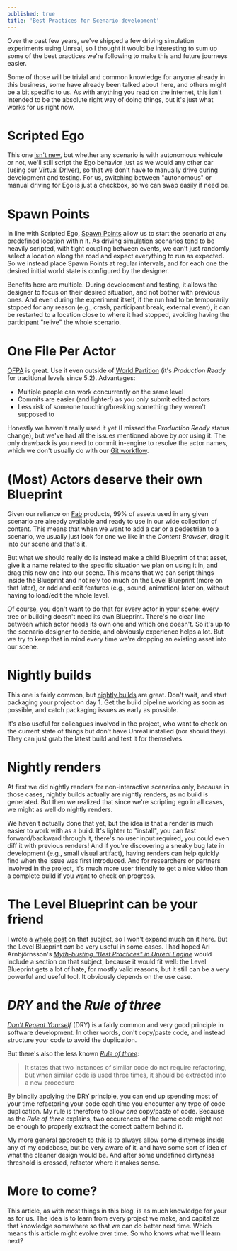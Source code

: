 ```yaml
---
published: true
title: 'Best Practices for Scenario development'
---
```


Over the past few years, we've shipped a few driving simulation experiments using Unreal, so I thought it would be interesting to sum up some of the best practices we're following to make this and future journeys easier.

Some of those will be trivial and common knowledge for anyone already in this business, some have already been talked about here, and others might be a bit specific to us. As with anything you read on the internet, this isn't intended to be the absolute right way of doing things, but it's just what works for us right now.

# Scripted Ego

This one [isn't new](/scenario-authoring/#automate-ego), but whether any scenario is with autonomous vehicule or not, we'll still script the Ego behavior just as we would any other car (using our [Virtual Driver](/virtual-driver)), so that we don't have to manually drive during development and testing. For us, switching between "autonomous" or manual driving for Ego is just a checkbox, so we can swap easily if need be.

# Spawn Points

In line with Scripted Ego, [Spawn Points](/whats-new-2024-11/#new-features) allow us to start the scenario at any predefined location within it. As driving simulation scenarios tend to be heavily scripted, with tight coupling between events, we can't just randomly select a location along the road and expect everything to run as expected. So we instead place Spawn Points at regular intervals, and for each one the desired initial world state is configured by the designer.

Benefits here are multiple. During development and testing, it allows the designer to focus on their desired situation, and not bother with previous ones. And even during the experiment itself, if the run had to be temporarily stopped for any reason (e.g., crash, participant break, external event), it can be restarted to a location close to where it had stopped, avoiding having the participant "relive" the whole scenario.

# One File Per Actor

[OFPA](https://dev.epicgames.com/documentation/en-us/unreal-engine/one-file-per-actor-in-unreal-engine) is great. Use it even outside of [World Partition](https://dev.epicgames.com/documentation/en-us/unreal-engine/world-partition-in-unreal-engine) (it's *Production Ready* for traditional levels since 5.2). Advantages:
* Multiple people can work concurrently on the same level
* Commits are easier (and lighter!) as you only submit edited actors
* Less risk of someone touching/breaking something they weren't supposed to

Honestly we haven't really used it yet (I missed the *Production Ready* status change), but we've had all the issues mentioned above by *not* using it. The only drawback is you need to commit in-engine to resolve the actor names, which we don't usually do with our [Git workflow](/pipeline/#superproject).

# (Most) Actors deserve their own Blueprint

Given our reliance on [Fab](/marketplace/) products, 99% of assets used in any given scenario are already available and ready to use in our wide collection of content. This means that when we want to add a car or a pedestrian to a scenario, we usually just look for one we like in the *Content Browser*, drag it into our scene and that's it.

But what we should really do is instead make a child Blueprint of that asset, give it a name related to the specific situation we plan on using it in, and drag this new one into our scene. This means that we can script things inside the Blueprint and not rely too much on the Level Blueprint (more on that later), or add and edit features (e.g., sound, animation) later on, without having to load/edit the whole level.

Of course, you don't want to do that for every actor in your scene: every tree or building doesn't need its own Blueprint. There's no clear line between which actor needs its own one and which one doesn't. So it's up to the scenario designer to decide, and obviously experience helps a lot. But we try to keep that in mind every time we're dropping an existing asset into our scene.

# Nightly builds

This one is fairly common, but [nightly builds](https://en.wikipedia.org/wiki/Daily_build) are great. Don't wait, and start packaging your project on day 1. Get the build pipeline working as soon as possible, and catch packaging issues as early as possible.

It's also useful for colleagues involved in the project, who want to check on the current state of things but don't have Unreal installed (nor should they). They can just grab the latest build and test it for themselves.

# Nightly renders

At first we did nightly renders for non-interactive scenarios only, because in those cases, nightly builds actually are nightly renders, as no build is generated. But then we realized that since we're scripting ego in all cases, we might as well do nightly renders.

We haven't actually done that yet, but the idea is that a render is much easier to work with as a build. It's lighter to "install", you can fast forward/backward through it, there's no user input required, you could even diff it with previous renders! And if you're discovering a sneaky bug late in development (e.g., small visual artifact), having renders can help quickly find when the issue was first introduced. And for researchers or partners involved in the project, it's much more user friendly to get a nice video than a complete build if you want to check on progress.

# The Level Blueprint can be your friend

I wrote a [whole post](/post-mortem-1/) on that subject, so I won't expand much on it here. But the Level Blueprint *can* be very useful in some cases. I had hoped Ari Arnbjörnsson's [*Myth-busting "Best Practices" in Unreal Engine*](https://www.youtube.com/watch?v=S2olUc9zcB8) would include a section on that subject, because it would fit well: the Level Blueprint gets a lot of hate, for mostly valid reasons, but it still can be a very powerful and useful tool. It obviously depends on the use case.

# *DRY* and the *Rule of three*

[*Don't Repeat Yourself*](https://en.wikipedia.org/wiki/Don%27t_repeat_yourself) (DRY) is a fairly common and very good principle in software development. In other words, don't copy/paste code, and instead structure your code to avoid the duplication.

But there's also the less known [*Rule of three*](https://en.wikipedia.org/wiki/Rule_of_three_(computer_programming)):

> It states that two instances of similar code do not require refactoring, but when similar code is used three times, it should be extracted into a new procedure

By blindily applying the DRY principle, you can end up spending most of your time refactoring your code each time you encounter any type of code duplication. My rule is therefore to allow *one* copy/paste of code. Because as the *Rule of three* explains, two occurences of the same code might not be enough to properly exctract the correct pattern behind it.

My more general approach to this is to always allow some dirtyness inside any of my codebase, but be very aware of it, and have some sort of idea of what the cleaner design would be. And after some undefined dirtyness threshold is crossed, refactor where it makes sense.

# More to come?

This article, as with most things in this blog, is as much knowledge for your as for us. The idea is to learn from every project we make, and capitalize that knowledge somewhere so that we can do better next time. Which means this article might evolve over time. So who knows what we'll learn next?
